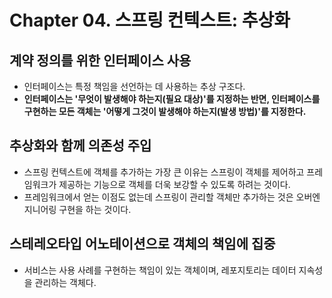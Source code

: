# Chapter 04. 스프링 컨텍스트: 추상화

## 계약 정의를 위한 인터페이스 사용

- 인터페이스는 특정 책임을 선언하는 데 사용하는 추상 구조다.
- **인터페이스는 '무엇이 발생해야 하는지(필요 대상)'를 지정하는 반면, 인터페이스를 구현하는 모든 객체는 '어떻게 그것이 발생해야 하는지(발생 방법)'를 지정한다.**

## 추상화와 함께 의존성 주입

- 스프링 컨텍스트에 객체를 추가하는 가장 큰 이유는 스프링이 객체를 제어하고 프레임워크가 제공하는 기능으로 객체를 더욱 보강할 수 있도록 하려는 것이다.
- 프레임워크에서 얻는 이점도 없는데 스프링이 관리할 객체만 추가하는 것은 오버엔지니어링 구현을 하는 것이다.

## 스테레오타입 어노테이션으로 객체의 책임에 집중

- 서비스는 사용 사례를 구현하는 책임이 있는 객체이며, 레포지토리는 데이터 지속성을 관리하는 객체다.